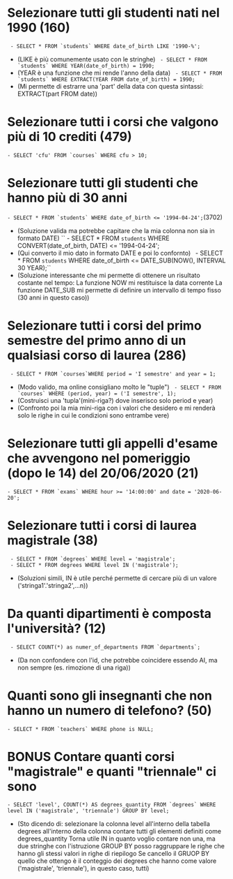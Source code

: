 # Selezionare tutti gli studenti nati nel 1990 (160)
`` - SELECT * FROM `students` WHERE date_of_birth LIKE '1990-%';``  
- (LIKE è più comunemente usato con le stringhe)
`` - SELECT * FROM `students` WHERE YEAR(date_of_birth) = 1990;``  
- (YEAR è una funzione che mi rende l'anno della data)
`` - SELECT * FROM `students` WHERE EXTRACT(YEAR FROM date_of_birth) = 1990;``  
- (Mi permette di estrarre una 'part' della data con questa sintassi: EXTRACT(part FROM date))    

# Selezionare tutti i corsi che valgono più di 10 crediti (479)
`` - SELECT 'cfu' FROM `courses` WHERE cfu > 10;    ``

# Selezionare tutti gli studenti che hanno più di 30 anni
`` - SELECT * FROM `students` WHERE date_of_birth <= '1994-04-24'; ``(3702)  
- (Soluzione valida ma potrebbe capitare che la mia colonna non sia in formato DATE)
`` - SELECT * FROM `students` WHERE CONVERT(date_of_birth, DATE) <= '1994-04-24';
- (Qui converto il mio dato in formato DATE e poi lo confornto)``
`` - SELECT * FROM `students` WHERE date_of_birth <= DATE_SUB(NOW(), INTERVAL 30 YEAR);``  
- (Soluzione interessante che mi permette di ottenere un risultato costante nel tempo:
 La funzione NOW mi restituisce la data corrente
 La funzione DATE_SUB mi permette di definire un intervallo di tempo fisso (30 anni in questo caso))     

# Selezionare tutti i corsi del primo semestre del primo anno di un qualsiasi corso di laurea (286)
`` - SELECT * FROM `courses`WHERE period = 'I semestre' and year = 1;``  
- (Modo valido, ma online consigliano molto le "tuple")
`` - SELECT * FROM `courses` WHERE (period, year) = ('I semestre', 1);``  
- (Costruisci una 'tupla'(mini-riga?) dove inserisco solo period e year)
- (Confronto poi la mia mini-riga con i valori che desidero e mi renderà solo le righe in cui le condizioni sono entrambe vere)    

# Selezionare tutti gli appelli d'esame che avvengono nel pomeriggio (dopo le 14) del 20/06/2020 (21)
`` - SELECT * FROM `exams` WHERE hour >= '14:00:00' and date = '2020-06-20';  ``    

# Selezionare tutti i corsi di laurea magistrale (38)
`` - SELECT * FROM `degrees` WHERE level = 'magistrale';``  
`` - SELECT * FROM degrees WHERE level IN ('magistrale');``  
- (Soluzioni simili, IN è utile perché permette di cercare più di un valore ('stringa1'.'stringa2',...n))    

# Da quanti dipartimenti è composta l'università? (12)
`` - SELECT COUNT(*) as numer_of_departments FROM `departments`;``  
- (Da non confondere con l'id, che potrebbe coincidere essendo AI, ma non sempre (es. rimozione di una riga))    

# Quanti sono gli insegnanti che non hanno un numero di telefono? (50)
`` - SELECT * FROM `teachers` WHERE phone is NULL;  ``  

# BONUS Contare quanti corsi "magistrale" e quanti "triennale" ci sono
`` - SELECT 'level', COUNT(*) AS degrees_quantity FROM `degrees` WHERE level IN ('magistrale', 'triennale') GROUP BY level;   ``   
- (Sto dicendo di: 
 selezionare la colonna level all'interno della tabella degrees
 all'interno della colonna contare tutti gli elementi definiti come degrees_quantity
 Torna utile IN in quanto voglio contare non una, ma due stringhe
 con l'istruzione GROUP BY posso raggruppare le righe che hanno gli stessi valori in righe di riepilogo
 Se cancello il GRUOP BY quello che ottengo è il conteggio dei degrees che hanno come valore ('magistrale', 'triennale'), in questo caso, tutti)    